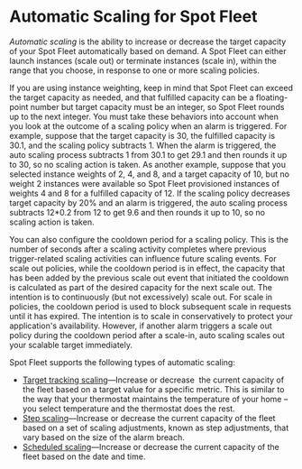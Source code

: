 # Automatic Scaling for Spot Fleet<a name="spot-fleet-automatic-scaling"></a>

*Automatic scaling* is the ability to increase or decrease the target capacity of your Spot Fleet automatically based on demand\. A Spot Fleet can either launch instances \(scale out\) or terminate instances \(scale in\), within the range that you choose, in response to one or more scaling policies\.

If you are using instance weighting, keep in mind that Spot Fleet can exceed the target capacity as needed, and that fulfilled capacity can be a floating\-point number but target capacity must be an integer, so Spot Fleet rounds up to the next integer\. You must take these behaviors into account when you look at the outcome of a scaling policy when an alarm is triggered\. For example, suppose that the target capacity is 30, the fulfilled capacity is 30\.1, and the scaling policy subtracts 1\. When the alarm is triggered, the auto scaling process subtracts 1 from 30\.1 to get 29\.1 and then rounds it up to 30, so no scaling action is taken\. As another example, suppose that you selected instance weights of 2, 4, and 8, and a target capacity of 10, but no weight 2 instances were available so Spot Fleet provisioned instances of weights 4 and 8 for a fulfilled capacity of 12\. If the scaling policy decreases target capacity by 20% and an alarm is triggered, the auto scaling process subtracts 12\*0\.2 from 12 to get 9\.6 and then rounds it up to 10, so no scaling action is taken\.

You can also configure the cooldown period for a scaling policy\. This is the number of seconds after a scaling activity completes where previous trigger\-related scaling activities can influence future scaling events\. For scale out policies, while the cooldown period is in effect, the capacity that has been added by the previous scale out event that initiated the cooldown is calculated as part of the desired capacity for the next scale out\. The intention is to continuously \(but not excessively\) scale out\. For scale in policies, the cooldown period is used to block subsequent scale in requests until it has expired\. The intention is to scale in conservatively to protect your application's availability\. However, if another alarm triggers a scale out policy during the cooldown period after a scale\-in, auto scaling scales out your scalable target immediately\.

Spot Fleet supports the following types of automatic scaling:
+ [Target tracking scaling](spot-fleet-target-tracking.md)—Increase or decrease  the current capacity of the fleet based on a target value for a specific metric\. This is similar to the way that your thermostat maintains the temperature of your home – you select temperature and the thermostat does the rest\.
+ [Step scaling](spot-fleet-step-scaling.md)—Increase or decrease the current capacity of the fleet based on a set of scaling adjustments, known as step adjustments, that vary based on the size of the alarm breach\.
+ [Scheduled scaling](spot-fleet-scheduled-scaling.md)—Increase or decrease the current capacity of the fleet based on the date and time\.